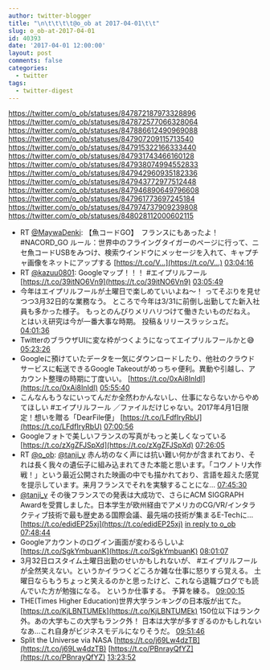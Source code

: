 ```yaml
---
author: twitter-blogger
title: "\n\t\t\t\t@o_ob at 2017-04-01\t\t"
slug: o_ob-at-2017-04-01
id: 40393
date: '2017-04-01 12:00:00'
layout: post
comments: false
categories:
  - twitter
tags:
  - twitter-digest
---
```


https://twitter.com/o_ob/statuses/847872187973328896 https://twitter.com/o_ob/statuses/847872577066328064 https://twitter.com/o_ob/statuses/847886612490969088 https://twitter.com/o_ob/statuses/847907209115713540 https://twitter.com/o_ob/statuses/847915322166333440 https://twitter.com/o_ob/statuses/847931743466160128 https://twitter.com/o_ob/statuses/847938074994552833 https://twitter.com/o_ob/statuses/847942960935182336 https://twitter.com/o_ob/statuses/847943772977512448 https://twitter.com/o_ob/statuses/847946890649796608 https://twitter.com/o_ob/statuses/847961773697245184 https://twitter.com/o_ob/statuses/847974737909239808 https://twitter.com/o_ob/statuses/848028112000602115  

*   RT [@MaywaDenki](https://twitter.com/MaywaDenki): 【魚コードGO】　フランスにもあったよ！　#NACORD_GO ルール：世界中のフライングタイガーのページに行って、ニセ魚コードUSBをみつけ、検索ウインドウにメッセージを入れて、キャプチャ画像をネットにアップする [https://t.co/V…](https://t.co/V…) [03:04:16](https://twitter.com/o_ob/statuses/847872187973328896)
*   RT [@kazuu0801](https://twitter.com/kazuu0801): Googleマップ！！！ #エイプリルフール [https://t.co/39itNO6Vn9](https://t.co/39itNO6Vn9) [03:05:49](https://twitter.com/o_ob/statuses/847872577066328064)
*   今年はエイプリルフールが土曜日で楽しめていいよね〜！ ってそぶりを見せつつ3月32日的な業務なう。 ところで今年は3/31に前倒し出勤してた新入社員も多かった様子。 もっとのんびりメリハリつけて働きたいものだねえ。 とはいえ研究は今が一番大事な時期。 投稿＆リリースラッシュだ。 [04:01:36](https://twitter.com/o_ob/statuses/847886612490969088)
*   TwitterのブラウザUIに変な枠がつくようになってエイプリルフールかと😅 [05:23:26](https://twitter.com/o_ob/statuses/847907209115713540)
*   Googleに預けていたデータを一気にダウンロードしたり、他社のクラウドサービスに転送できるGoogle Takeoutがめっちゃ便利。異動や引越し、アカウント整理の時期に丁度いい。 [https://t.co/0xAi8InIdI](https://t.co/0xAi8InIdI) [05:55:40](https://twitter.com/o_ob/statuses/847915322166333440)
*   こんなんもうなにいってんだか全然わかんないし、仕事にならないからやめてほしい #エイプリルフール ／ファイルだけじゃない。2017年4月1日限定！想いを贈る「DearFile便」 [https://t.co/LFdfIryRbU](https://t.co/LFdfIryRbU) [07:00:56](https://twitter.com/o_ob/statuses/847931743466160128)
*   Googleフォトで美しいフランスの写真がもっと美しくなっている [https://t.co/zXgZFJSpXd](https://t.co/zXgZFJSpXd) [07:26:05](https://twitter.com/o_ob/statuses/847938074994552833)
*   RT [@o_ob](https://twitter.com/o_ob): [@tanji_y](https://twitter.com/tanji_y) 赤ん坊のなく声には抗い難い何かが含まれており、それは長く我々の遺伝子に組み込まれてきた本能と思います。「コウノトリ大作戦！」という最近公開された映画の中でも描かれており、言語を超えた感覚を提示しています。来月フランスでそれを実験することにな… [07:45:30](https://twitter.com/o_ob/statuses/847942960935182336)
*   [@tanji_y](https://twitter.com/tanji_y) その後フランスでの発表は大成功で、さらにACM SIGGRAPH Awardを受賞しました。日本学生が欧州経由でアメリカのCG/VR/インタラクティブ技術で最も歴史ある国際会議、最先端の技術が集まるE-Techに… [https://t.co/edidEP25xj](https://t.co/edidEP25xj) [in reply to o_ob](https://twitter.com/o_ob/statuses/835736490739027968) [07:48:44](https://twitter.com/o_ob/statuses/847943772977512448)
*   Googleアカウントのログイン画面が変わるらしいよ [https://t.co/SgkYmbuanK](https://t.co/SgkYmbuanK) [08:01:07](https://twitter.com/o_ob/statuses/847946890649796608)
*   3月32日ロスタイム土曜日出勤のせいかもしれないが、 #エイプリルフール が全然笑えない。というかイラつくどころか雑な仕事に怒りすら覚える。 土曜日ならもうちょっと笑えるのかと思ったけど、これなら退職ブログでも読んでいた方が勉強になる。 というか仕事する。 予算を練る。 [09:00:15](https://twitter.com/o_ob/statuses/847961773697245184)
*   THE(Times Higher Education)世界大学ランキングの日本版が出てた。 [https://t.co/KjLBNTUMEk](https://t.co/KjLBNTUMEk) 150位以下はランク外。あの大学もこの大学もランク外！ 日本は大学が多すぎるのかもしれないなあ…これ自身がビジネスモデルになりそうだ。 [09:51:46](https://twitter.com/o_ob/statuses/847974737909239808)
*   Split the Universe via NASA [https://t.co/j69Lw4dzTB](https://t.co/j69Lw4dzTB) [https://t.co/PBnrayQfYZ](https://t.co/PBnrayQfYZ) [13:23:52](https://twitter.com/o_ob/statuses/848028112000602115)